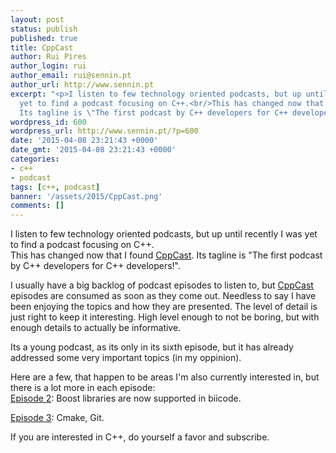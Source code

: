 ```yaml
---
layout: post
status: publish
published: true
title: CppCast
author: Rui Pires
author_login: rui
author_email: rui@sennin.pt
author_url: http://www.sennin.pt
excerpt: "<p>I listen to few technology oriented podcasts, but up until recently I was
  yet to find a podcast focusing on C++.<br/>This has changed now that I found <a href=\"http://cppcast.com/\">CppCast</a>.
  Its tagline is \"The first podcast by C++ developers for C++ developers!\".</p><p>&nbsp;</p>"
wordpress_id: 600
wordpress_url: http://www.sennin.pt/?p=600
date: '2015-04-08 23:21:43 +0000'
date_gmt: '2015-04-08 23:21:43 +0000'
categories:
- c++
- podcast
tags: [c++, podcast]
banner: '/assets/2015/CppCast.png'
comments: []
---
```

<p>I listen to few technology oriented podcasts, but up until recently I was yet to find a podcast focusing on C++.<br />
This has changed now that I found <a href="http://cppcast.com/">CppCast</a>. Its tagline is "The first podcast by C++ developers for C++ developers!".</p>
<p><a id="more"></a><a id="more-600"></a>I usually have a big backlog of podcast episodes to listen to, but <a href="http://cppcast.com/">CppCast</a> episodes are consumed as soon as they come out. Needless to say I have been enjoying the topics and how they are presented. The level of detail is just right to keep it interesting. High level enough to not be boring, but with enough details to actually be informative.</p>
<p>Its a young podcast, as its only in its sixth episode, but it has already addressed some very important topics (in my oppinion).</p>
<p>Here are a few, that happen to be areas I'm also currently interested in, but there is a lot more in each episode:<br />
<a href="http://cppcast.com/2015/03/jason-turner/">Episode 2</a>: Boost libraries are now supported in biicode.</p>
<p><a href="http://cppcast.com/2015/03/david-sankel/">Episode 3</a>: Cmake, Git.</p>
<p>If you are interested in C++, do yourself a favor and subscribe.</p>
